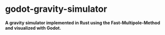 # godot-gravity-simulator
**A gravity simulator implemented in Rust using the Fast-Multipole-Method and visualized with Godot.**

